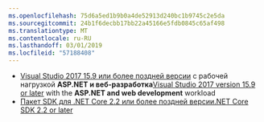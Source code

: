 ```yaml
---
ms.openlocfilehash: 75d6a5ed1b9b0a4de52913d240bc1b9745c2e5da
ms.sourcegitcommit: 24b1f6decbb17bb22a45166e5fdb0845c65af498
ms.translationtype: MT
ms.contentlocale: ru-RU
ms.lasthandoff: 03/01/2019
ms.locfileid: "57188408"
---
```

* <span data-ttu-id="130d4-101">[Visual Studio 2017 15.9 или более поздней версии](https://visualstudio.microsoft.com/downloads/) с рабочей нагрузкой **ASP.NET и веб-разработка**</span><span class="sxs-lookup"><span data-stu-id="130d4-101">[Visual Studio 2017 version 15.9 or later](https://visualstudio.microsoft.com/downloads/) with the **ASP.NET and web development** workload</span></span>
* [<span data-ttu-id="130d4-102">Пакет SDK для .NET Core 2.2 или более поздней версии</span><span class="sxs-lookup"><span data-stu-id="130d4-102">.NET Core SDK 2.2 or later</span></span>](https://www.microsoft.com/net/download/all)